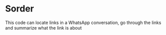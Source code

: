 # Sorder
This code can locate links in a WhatsApp conversation, go through the links and summarize what the link is about
